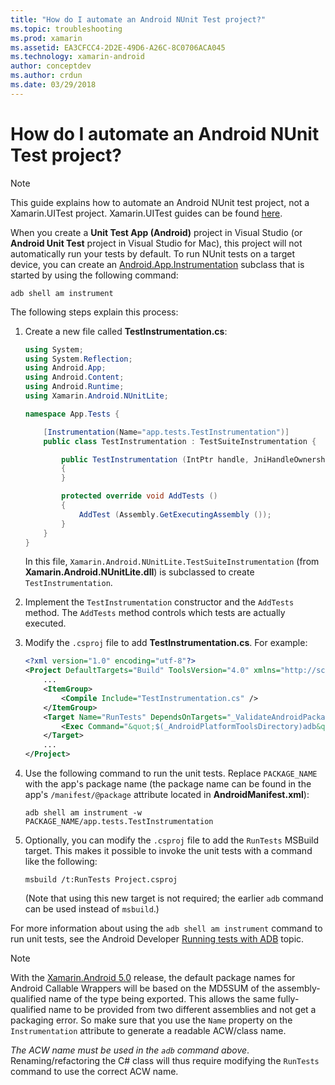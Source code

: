 ```yaml
---
title: "How do I automate an Android NUnit Test project?"
ms.topic: troubleshooting
ms.prod: xamarin
ms.assetid: EA3CFCC4-2D2E-49D6-A26C-8C0706ACA045
ms.technology: xamarin-android
author: conceptdev
ms.author: crdun
ms.date: 03/29/2018
---
```


# How do I automate an Android NUnit Test project?

> [!NOTE]
> This guide explains how to automate an Android
NUnit test project, not a Xamarin.UITest project. Xamarin.UITest guides
can be found [here](https://docs.microsoft.com/appcenter/test-cloud/preparing-for-upload/uitest).

When you create a **Unit Test App (Android)** project in Visual Studio
(or **Android Unit Test** project in Visual Studio for Mac), this
project will not automatically run your tests by default.
To run NUnit tests on a target device, you can create an
[Android.App.Instrumentation](xref:Android.App.Instrumentation)
subclass that is started by using the following command: 

```shell
adb shell am instrument 
```

The following steps explain this process:

1. Create a new file called **TestInstrumentation.cs**: 

    ```cs 
    using System;
    using System.Reflection;
    using Android.App;
    using Android.Content;
    using Android.Runtime;
    using Xamarin.Android.NUnitLite;

    namespace App.Tests {

        [Instrumentation(Name="app.tests.TestInstrumentation")]
        public class TestInstrumentation : TestSuiteInstrumentation {

            public TestInstrumentation (IntPtr handle, JniHandleOwnership transfer) : base (handle, transfer)
            {
            }

            protected override void AddTests ()
            {
                AddTest (Assembly.GetExecutingAssembly ());
            }
        }
    }
    ```

    In this file, `Xamarin.Android.NUnitLite.TestSuiteInstrumentation`
    (from **Xamarin.Android.NUnitLite.dll**) is subclassed to create `TestInstrumentation`.

2. Implement the `TestInstrumentation` constructor and the
    `AddTests` method. The `AddTests` method controls which tests are actually executed.

3. Modify the `.csproj` file to add **TestInstrumentation.cs**. For example:

    ```xml
    <?xml version="1.0" encoding="utf-8"?>
    <Project DefaultTargets="Build" ToolsVersion="4.0" xmlns="http://schemas.microsoft.com/developer/msbuild/2003">
        ...
        <ItemGroup>
            <Compile Include="TestInstrumentation.cs" />
        </ItemGroup>
        <Target Name="RunTests" DependsOnTargets="_ValidateAndroidPackageProperties">
            <Exec Command="&quot;$(_AndroidPlatformToolsDirectory)adb&quot; $(AdbTarget) $(AdbOptions) shell am instrument -w $(_AndroidPackage)/app.tests.TestInstrumentation" />
        </Target>
        ...
    </Project>
    ```

4. Use the following command to run the unit tests. Replace
    `PACKAGE_NAME` with the app's package name (the package name can be
    found in the app's `/manifest/@package` attribute located 
    in **AndroidManifest.xml**):

    ```shell
    adb shell am instrument -w PACKAGE_NAME/app.tests.TestInstrumentation
    ```

5. Optionally, you can modify the `.csproj` file to add the `RunTests`
    MSBuild target. This makes it possible to invoke the unit tests
    with a command like the following:

    ```shell
    msbuild /t:RunTests Project.csproj
    ```

    (Note that using this new target is not required; the earlier `adb` command
    can be used instead of `msbuild`.)

For more information about using the `adb shell am instrument` command
to run unit tests, see the Android Developer
[Running tests with ADB](https://developer.android.com/studio/test/command-line.html#RunTestsDevice)
topic.

> [!NOTE]
> With the
[Xamarin.Android 5.0](https://github.com/xamarin/release-notes-archive/blob/master/release-notes/android/xamarin.android_5/xamarin.android_5.1/index.md#Android_Callable_Wrapper_Naming)
release, the default package names for Android Callable Wrappers will
be based on the MD5SUM of the assembly-qualified name of the type being
exported. This allows the same fully-qualified name to be provided from
two different assemblies and not get a packaging error. So make sure
that you use the `Name` property on the `Instrumentation` attribute
to generate a readable ACW/class name.

_The ACW name must be used in the `adb` command above_.
Renaming/refactoring the C# class will thus require modifying the
`RunTests` command to use the correct ACW name.
